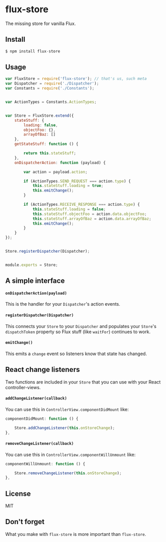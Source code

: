 # flux-store

The missing store for vanilla Flux.


## Install

```js
$ npm install flux-store
```


## Usage

```js
var FluxStore = require('flux-store'); // that's us, such meta
var Dispatcher = require('./Dispatcher');
var Constants = require('./Constants');


var ActionTypes = Constants.ActionTypes;


var Store = FluxStore.extend({
    stateStuff: {
        loading: false,
        objectFoo: {},
        arrayOfBaz: []
    },
    getStateStuff: function () {

        return this.stateStuff;
    },
    onDispatcherAction: function (payload) {

        var action = payload.action;

        if (ActionTypes.SEND_REQUEST === action.type) {
            this.stateStuff.loading = true;
            this.emitChange();
        }

        if (ActionTypes.RECEIVE_RESPONSE === action.type) {
            this.stateStuff.loading = false;
            this.stateStuff.objectFoo = action.data.objectFoo;
            this.stateStuff.arrayOfBaz = action.data.arrayOfBaz;
            this.emitChange();
        }
    }
});


Store.registerDispatcher(Dispatcher);


module.exports = Store;
```


## A simple interface

#### `onDispatcherAction(payload)`

This is the handler for your `Dispatcher`'s action events.

#### `registerDispatcher(Dispatcher)`

This connects your `Store` to your `Dispatcher` and populates your `Store`'s
`dispatchToken` property so Flux stuff (like `waitFor`) continues to work.

#### `emitChange()`

This emits a `change` event so listeners know that state has changed.


## React change listeners

Two functions are included in your `Store` that you can use with your React
controller-views.

#### `addChangeListener(callback)`

You can use this in `ControllerView.componentDidMount` like:

```js
componentDidMount: function () {

    Store.addChangeListener(this.onStoreChange);
},
```

#### `removeChangeListener(callback)`

You can use this in `ControllerView.componentWillUnmount` like:

```js
componentWillUnmount: function () {

    Store.removeChangeListener(this.onStoreChange);
},
```


## License

MIT


## Don't forget

What you make with `flux-store` is more important than `flux-store`.
